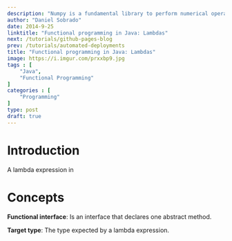 ```yaml
---
description: "Numpy is a fundamental library to perform numerical operations in Python. This package is about multi-dimensional arrays and performance. It allows us to work in a more powerful and simplified way with matrix algebra, emphasizing matrix methods that are extensively used in statistics, mathematics and machine learning algorithms."
author: "Daniel Sobrado"
date: 2014-9-25
linktitle: "Functional programming in Java: Lambdas"
next: /tutorials/github-pages-blog
prev: /tutorials/automated-deployments
title: "Functional programming in Java: Lambdas"
image: https://i.imgur.com/prxxbp9.jpg
tags : [
    "Java",
	"Functional Programming"
]
categories : [
	"Programming"
]
type: post
draft: true
---
```


# Introduction

A lambda expression in 

# Concepts

**Functional interface**: Is an interface that declares one abstract method.

**Target type**: The type expected by a lambda expression.